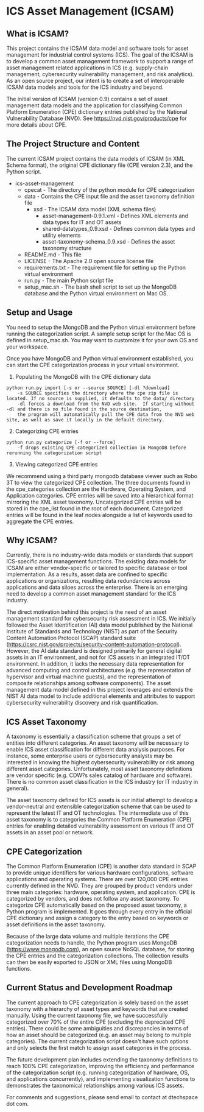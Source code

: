 # ICS Asset Management (ICSAM)
## What is ICSAM?
This project contains the ICSAM data model and software tools for asset management for industrial control systems (ICS).  The goal of the ICSAM is to develop a common asset management framework to support a range of asset management related applications in ICS (e.g. supply-chain management, cybersecurity vulnerability management, and risk analytics).  As an open source project, our intent is to create a set of interoperable ICSAM data models and tools for the ICS industry and beyond.

The initial version of ICSAM (version 0.9) contains a set of asset management data models and the application for classifying Common Platform Enumeration (CPE) dictionary entries published by the National Vulnerability Database (NVD).  See https://nvd.nist.gov/products/cpe for more details about CPE. 

## The Project Structure and Content
The current ICSAM project contains the data models of ICSAM (in XML Schema format), the original CPE dictionary file (CPE version 2.3), and the Python script.

* ics-asset-management
  * cpecat - The directory of the python module for CPE categorization 
  * data - Contains the CPE input file and the asset taxonomy definition file 
    * xsd - The ICSAM data model (XML schema files)
      * asset-management-0.9.1.xml - Defines XML elements and data types for IT and OT assets
      * shared-datatypes_0.9.xsd - Defines common data types and utility elements
      * asset-taxonomy-schema_0.9.xsd - Defines the asset taxonomy structure
  * README.md - This file
  * LICENSE - The Apache 2.0 open source license file
  * requirements.txt - The requirement file for setting up the Python virtual environment
  * run.py - The main Python script file
  * setup_mac.sh - The bash shell script to set up the MongoDB database and the Python virtual environment on Mac OS.

## Setup and Usage
You need to setup the MongoDB and the Python virtual environment before running the categorization script.  A sample setup script for the Mac OS is defined in setup_mac.sh.  You may want to customize it for your own OS and your workspace.

Once you have MongoDB and Python virtual environment established, you can start the CPE categorization process in your virtual environment.

1.  Populating the MongoDB with the CPE dictionary data

```
python run.py import [-s or --source SOURCE] [-dl ?download]
	-s SOURCE specifies the directory where the cpe zip file is located. If no source is supplied, it defaults to the data/ directory
	-dl forces a download from the NVD web site.  If starting without -dl and there is no file found in the source destination, 
	the program will automatically pull the CPE data from the NVD web site, as well as save it locally in the default directory.
```

2.  Categorizing CPE entries

```    
python run.py categorize [-f or --force]
	-f drops existing CPE categorized collection in MongoDB before rerunning the categorization script
```

3.  Viewing categorized CPE entries

We recommend using a third party mongodb database viewer such as Robo 3T to view the categorized CPE collection.  The three documents found in the cpe_categories collection are the Hardware, Operating System, and Application categories.  CPE entries will be saved into a hierarchical format mirroring the XML asset taxonomy.  Uncategorized CPE entries will be stored in the cpe_list found in the root of each document.  Categorized entries will be found in the leaf nodes alongside a list of keywords used to aggregate the CPE entries.

## Why ICSAM?

Currently, there is no industry-wide data models or standards that support ICS-specific asset management functions.  The existing data models for ICSAM are either vendor-specific or tailored to specific database or tool implementation.  As a results, asset data are confined to specific applications or organizations, resulting data redundancies across applications and data siloes across the enterprise.  There is an emerging need to develop a common asset management standard for the ICS industry.

The direct motivation behind this project is the need of an asset management standard for cybersecurity risk assessment in ICS.  We initially followed the Asset Identification (AI) data model published by the National Institute of Standards and Technology (NIST) as part of the Security Content Automation Protocol (SCAP) standard suite (https://csrc.nist.gov/projects/security-content-automation-protocol).  However, the AI data standard is designed primarily for general digital assets in an IT environment, and not for ICS assets in an integrated IT/OT environment.  In addition, it lacks the necessary data representation for advanced computing and control architectures (e.g. the representation of hypervisor and virtual machine guests), and the representation of composite relationships among software components).  The asset management data model defined in this project leverages and extends the NIST AI data model to include additional elements and attributes to support cybersecurity vulnerability discovery and risk quantification.

## ICS Asset Taxonomy

A taxonomy is essentially a classification scheme that groups a set of entities into different categories.  An asset taxonomy will be necessary to enable ICS asset classification for different data analysis purposes.  For instance, some enterprise users or cybersecurity analysts may be interested in knowing the highest cybersecurity vulnerability or risk among different asset categories.  Unfortunately, most asset taxonomy definitions are vendor specific (e.g. CDW?s sales catalog of hardware and software).  There is no common asset classification in the ICS industry (or IT industry in general). 

The asset taxonomy defined for ICS assets is our initial attempt to develop a vendor-neutral and extensible categorization scheme that can be used to represent the latest IT and OT technologies.  The intermediate use of this asset taxonomy is to categories the Common Platform Enumeration (CPE) entries for enabling detailed vulnerability assessment on various IT and OT assets in an asset pool or network.

## CPE Categorization
The Common Platform Enumeration (CPE) is another data standard in SCAP to provide unique identifiers for various hardware configurations, software applications and operating systems.  There are over 120,000 CPE entries currently defined in the NVD.  They are grouped by product vendors under three main categories: hardware, operating system, and application.   CPE is categorized by vendors, and does not follow any asset taxonomy.  To categorize CPE automatically based on the proposed asset taxonomy, a Python program is implemented.  It goes through every entry in the official CPE dictionary and assign a category to the entry based on keywords or asset definitions in the asset taxonomy.

Because of the large data volume and multiple iterations the CPE categorization needs to handle, the Python program uses MongoDB (https://www.mongodb.com), an open source NoSQL database, for storing the CPE entries and the categorization collections.  The collection results can then be easily exported to JSON or XML files using MongoDB functions.  

## Current Status and Development Roadmap
The current approach to CPE categorization is solely based on the asset taxonomy with a  hierarchy of asset types and keywords that are created manually.  Using the current taxonomy file, we have successfully categorized over 70% of the entire CPE (excluding the deprecated CPE entries).  There could be some ambiguities and discrepancies in terms of how an asset should be categorized (e.g. an asset may belong to multiple categories).  The current categorization script doesn't have such options and only selects the first match to assign asset categories in the process.

The future development plan includes extending the taxonomy definitions to reach 100% CPE categorization, improving the efficiency and performance of the categorization script (e.g. running categorization of hardware, OS, and applications concurrently), and implementing visualization functions to demonstrates the taxonomical relationships among various ICS assets.

For comments and suggestions, please send email to contact at dtechspace dot com.

 

